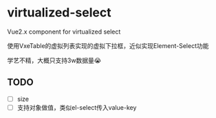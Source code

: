 # virtualized-select

Vue2.x component for virtualized select

使用VxeTable的虚拟列表实现的虚拟下拉框，近似实现Element-Select功能

学艺不精，大概只支持3w数据量😭

## TODO
- [ ] size
- [ ] 支持对象做值，类似el-select传入value-key
